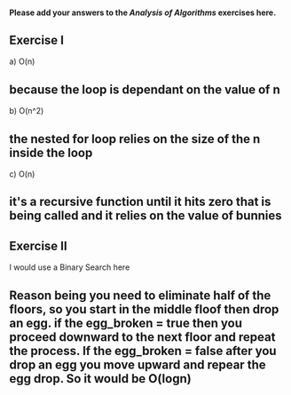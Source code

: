 #### Please add your answers to the ***Analysis of  Algorithms*** exercises here.

## Exercise I

a) O(n)
## because the loop is dependant on the value of n

b) O(n^2)
## the nested for loop relies on the size of the n inside the loop

c) O(n)
## it's a recursive function until it hits zero that is being called and it relies on the value of bunnies

## Exercise II

I would use a Binary Search here

## Reason being you need to eliminate half of the floors, so you start in the middle floof then drop an egg. if the egg_broken = true then you proceed downward to the next floor and repeat the process. If the egg_broken = false after you drop an egg you move upward  and repear the egg drop. So it would be  O(logn)